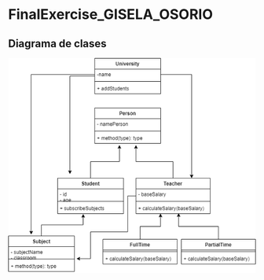 # FinalExercise_GISELA_OSORIO

## Diagrama de clases 
![alt Diagrama de Clases](https://github.com/giseosorio/FinalExercise_GISELA_OSORIO/blob/master/images/Diagram_Final_Exercise_GISELA_OSORIO.png)
